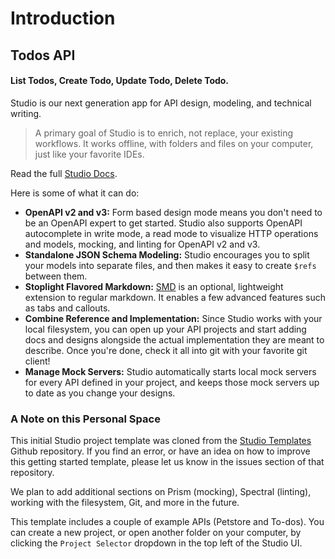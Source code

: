 # Introduction

## Todos API

#### List Todos, Create Todo, Update Todo, Delete Todo.

Studio is our next generation app for API design, modeling, and technical writing. 

> A primary goal of Studio is to enrich, not replace, your existing workflows. It works offline, with folders and files on your computer, just like your favorite IDEs.

Read the full [Studio Docs](https://stoplight.io/p/docs/gh/stoplightio/studio).

Here is some of what it can do:

- **OpenAPI v2 and v3:** Form based design mode means you don't need to be an OpenAPI expert to get started. Studio also supports OpenAPI autocomplete in write mode, a read mode to visualize HTTP operations and models, mocking, and linting for OpenAPI v2 and v3.
- **Standalone JSON Schema Modeling:** Studio encourages you to split your models into separate files, and then makes it easy to create `$refs` between them.
- **Stoplight Flavored Markdown:** [SMD](./markdown/stoplight-flavored-markdown.md) is an optional, lightweight extension to regular markdown. It enables a few advanced features such as tabs and callouts.
- **Combine Reference and Implementation:** Since Studio works with your local filesystem, you can open up your API projects and start adding docs and designs alongside the actual implementation they are meant to describe. Once you're done, check it all into git with your favorite git client!
- **Manage Mock Servers:** Studio automatically starts local mock servers for every API defined in your project, and keeps those mock servers up to date as you change your designs.

### A Note on this Personal Space

This initial Studio project template was cloned from the [Studio Templates](https://github.com/stoplightio/studio-templates) Github repository. If you find an error, or have an idea on how to improve this getting started template, please let us know in the issues section of that repository.

We plan to add additional sections on Prism (mocking), Spectral (linting), working with the filesystem, Git, and more in the future.

This template includes a couple of example APIs (Petstore and To-dos). You can create a new project, or open another folder on your computer, by clicking the `Project Selector` dropdown in the top left of the Studio UI.